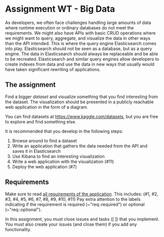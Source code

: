 # Assignment WT - Big Data

As developers, we often face challenges handling large amounts of data where runtime execution or ordinary databases do not meet the requirements.
We might also have APIs with basic CRUD operations where we might want to query, aggregate, and visualize the data in other ways than the API intended. This is where the query engine Elasticsearch comes into play. Elasticsearch should not be seen as a database, but as a query engine. The data in Elasticsearch should always be replaceable and be able to be recreated.
Elasticsearch and similar query engines allow developers to create indexes from data and use the data in new ways that usually would have taken significant rewriting of applications.

## The assignment

Find a bigger _dataset_ and visualize something that you find interesting from the dataset. The visualization should be presented in a publicly reachable web application in the form of a diagram.

You can find datasets at https://www.kaggle.com/datasets, but you are free to explore and find something else.

It is recommended that you develop in the following steps:

1. Browse around to find a dataset
2. Write an application that gathers the data needed from the API and saves it in Elasticsearch
3. Use Kibana to find an interesting visualization
4. Write a web application with the visualization (#11)
5. Deploy the web application (#7)

## Requirements

Make sure to read [all requirements of the application](../../issues/). This includes: (#1, #2, #3, #4, #5, #6, #7, #8, #9, #10, #11)
Pay extra attention to the labels indicating if the requirement is required (~"req::required") or optional (~"req::optional").

In this assignment, you must close issues and tasks ([ ]) that you implement. You must also create your issues (and close them) if you add any functionality.
